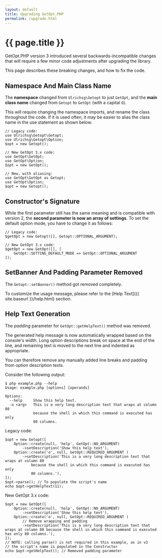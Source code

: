 ```yaml
---
layout: default
title: Upgrading GetOpt.PHP
permalink: /upgrade.html
---
```

# {{ page.title }}

GetOpt.PHP version 3 introduced several backwards-incompatible changes
that will require a few minor code adjustments after upgrading the library.

This page describes these breaking changes, and how to fix the code.

## Namespace And Main Class Name

The **namespace** changed from `Ulrichsg\Getopt` to just `GetOpt`, and
the **main class name** changed from `Getopt` to `GetOpt` (with a capital `O`).

This will require changing the namespace imports, and rename the class throughout the code.
If it is used often, it may be easier to alias the class name in the use statement
as shown below.

```php?start_inline=true
// Legacy code:
use Ulrichsg\Getopt\Getopt;
use Ulrichsg\Getopt\Option;
$opt = new Getopt();

// New GetOpt 3.x code:
use GetOpt\GetOpt;
use GetOpt\Option;
$opt = new GetOpt();

// New, with aliasing:
use GetOpt\GetOpt as Getopt;
use GetOpt\Option;
$opt = new Getopt();
```

## Constructor's Signature

While the first parameter still has the same meaning and is compatible with version 2,
the **second parameter is now an array of settings**.
To set the default option mode, you have to change it as follows:

```php?start_inline=true
// Legacy code:
$getOpt = new Getopt([], Getopt::OPTIONAL_ARGUMENT);

// New GetOpt 3.x code:
$getOpt = new GetOpt([], [
    GetOpt::SETTING_DEFAULT_MODE => GetOpt::OPTIONAL_ARGUMENT
]);
```

## SetBanner And Padding Parameter Removed

The `Getopt::setBanner()` method got removed completely.

To customize the usage message, please refer to the [Help Text]({{ site.baseurl }}/help.html) section.

## Help Text Generation

The _padding_ parameter for `GetOpt::getHelpText()` method was removed.

The generated help message is now automatically wrapped based on the console's width.
Long option descriptions break on space at the end of the line, and
remaining text is moved to the next line and indented as appropriate.

You can therefore remove any manually added line breaks and padding from
option description texts.

Consider the following output:
```console
$ php example.php --help
Usage: example.php [options] [operands]

Options:
  --help     Show this help text.
  -o <arg>   This is a very long description text that wraps at column 80
             because the shell in which this command is executed has only
             80 columns.
```

Legacy code:
```php?start_inline=true
$opt = new Getopt([
    Option::create(null, 'help', GetOpt::NO_ARGUMENT)
        ->setDescription('Show this help text'),
    Option::create('o', null, GetOpt::REQUIRED_ARGUMENT )
        ->setDescription('This is a very long description text that wraps at column 80
            because the shell in which this command is executed has only
            80 columns.'),
]);
$opt->parse(); // To populate the script's name
echo $opt->getHelpText(11);
```

New GetOpt 3.x code:
```php?start_inline=true
$opt = new GetOpt([
    Option::create(null, 'help', GetOpt::NO_ARGUMENT)
        ->setDescription('Show this help text'),
    Option::create('o', null, GetOpt::REQUIRED_ARGUMENT )
        // Remove wrapping and padding
        ->setDescription('This is a very long description text that wraps at column 80 because the shell in which this command is executed has only 80 columns.'),
]);
// NOTE: calling parse() is not required in this example, as in v3
// the script's name is populated in the Constructor
echo $opt->getHelpText(); // Removed padding parameter
```
